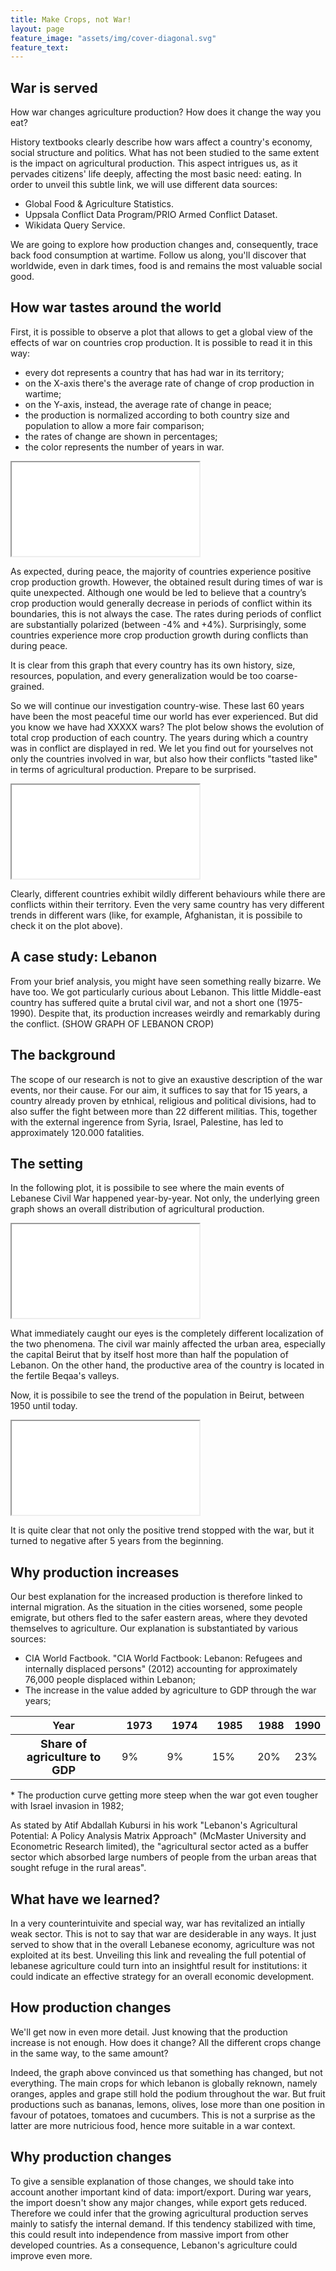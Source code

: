 ```yaml
---
title: Make Crops, not War!
layout: page
feature_image: "assets/img/cover-diagonal.svg"
feature_text:
---
```


## War is served

How war changes agriculture production? How does it change the way you eat?

History textbooks clearly describe how wars affect a country's economy, social structure and politics. What has not been studied to the same extent is the impact on agricultural production. This aspect intrigues us, as it pervades citizens' life deeply, affecting the most basic need: eating.
In order to unveil this subtle link, we will use different data sources:

* Global Food & Agriculture Statistics.
* Uppsala Conflict Data Program/PRIO Armed Conflict Dataset.
* Wikidata Query Service.

We are going to explore how production changes and, consequently, trace back food consumption at wartime. Follow us along, you'll discover that worldwide, even in dark times, food is and remains the most valuable social good.

## How war tastes around the world

First, it is possible to observe a plot that allows to get a global view of the effects of war on countries crop production. It is possible to read it in this way:

* every dot represents a country that has had war in its territory;
* on the X-axis there's the average rate of change of crop production in wartime;
* on the Y-axis, instead, the average rate of change in peace;
* the production is normalized according to both country size and population to allow a more fair comparison;
* the rates of change are shown in percentages;
* the color represents the number of years in war.

<iframe class="plot" src="assets/plots/crop-rate.html"></iframe>

As expected, during peace, the majority of countries experience positive crop production growth. However, the obtained result during times of war is quite unexpected. Although one would be led to believe that a country’s crop production would generally decrease in periods of conflict within its boundaries, this is not always the case. The rates during periods of conflict are substantially polarized (between -4% and +4%). Surprisingly, some countries experience more crop production growth during conflicts than during peace.

It is clear from this graph that every country has its own history, size, resources, population, and every generalization would be too coarse-grained.

So we will continue our investigation country-wise.
These last 60 years have been the most peaceful time our world has ever experienced. But did you know we have had XXXXX wars? The plot below shows the evolution of total crop production of each country. The years during which a country was in conflict are displayed in red.
We let you find out for yourselves not only the countries involved in war, but also how their conflicts "tasted like" in terms of agricultural production. Prepare to be surprised.

<iframe class="plot" src="assets/plots/crops-vs-year.html"></iframe>

Clearly, different countries exhibit wildly different behaviours while there are conflicts within their territory. Even the very same country has very different trends in different wars (like, for example, Afghanistan, it is possibile to check it on the plot above).

## A case study: Lebanon

From your brief analysis, you might have seen something really bizarre. We have too.
We got particularly curious about Lebanon. This little Middle-east country has suffered quite a brutal civil war, and not a short one (1975-1990). Despite that, its production increases weirdly and remarkably during the conflict.
(SHOW GRAPH OF LEBANON CROP)

## The background

The scope of our research is not to give an exaustive description of the war events, nor their cause. For our aim, it suffices to say that for 15 years, a country already proven by etnhical, religious and political divisions,  had to also suffer the fight between more than 22 different militias. This, together with the external ingerence from Syria, Israel, Palestine, has led to approximately 120.000 fatalities.

## The setting

In the following plot, it is possibile to see where the main events of Lebanese Civil War happened year-by-year. Not only, the underlying green graph shows an overall distribution of agricultural production.

<iframe class="plot_ani" src="assets/plots/map-agri-war-leb.html"></iframe>

What immediately caught our eyes is the completely different localization of the two phenomena. The civil war mainly affected the urban area, especially the capital Beirut that by itself host more than half the population of Lebanon. On the other hand, the productive area of the country is located in the fertile Beqaa's valleys.

Now, it is possibile to see the trend of the population in Beirut, between 1950 until today.

<iframe class="plot" src="assets/plots/beirut-population.html"></iframe>

It is quite clear that not only the positive trend stopped with the war, but it turned to negative after 5 years from the beginning.

## Why production increases

Our best explanation for the increased production is therefore linked to internal migration. As the situation in the cities worsened, some people emigrate, but others fled to the safer eastern areas, where they devoted themselves to agriculture. Our explanation is substantiated by various sources:

* CIA World Factbook. "CIA World Factbook: Lebanon: Refugees and internally displaced persons" (2012) accounting for approximately 76,000 people displaced within Lebanon;
* The increase in the value added by agriculture to GDP through the war years;
<table>
<colgroup>
<col width="40%" />
<col width="16%" />
<col width="16%" />
<col width="16%" />
<col width="16%" />
<col width="16%" />
</colgroup>
<thead>
<tr class="header">
<th>Year</th>
<th>1973</th>
<th>1974</th>
<th>1985</th>
<th>1988</th>
<th>1990</th>
</tr>
</thead>
<tbody>
<tr>
<th markdown="span"><font size="4">Share of agriculture to GDP</font></th>
<td markdown="span">9%</td>
<td markdown="span">9%</td>
<td markdown="span">15%</td>
<td markdown="span">20%</td>
<td markdown="span">23%</td>
</tr>
</tbody>
</table>
* The production curve getting more steep when the war got even tougher with Israel invasion in 1982;

As stated by Atif Abdallah Kubursi in his work "Lebanon's Agricultural Potential: A Policy Analysis Matrix Approach" (McMaster University and Econometric Research limited), the "agricultural sector acted as a buffer sector which absorbed large numbers of people from the urban areas that sought refuge in the rural areas".

## What have we learned?

In a very counterintuivite and special way, war has revitalized an intially weak sector. This is not to say that war are desiderable in any ways. It just served to show that in the overall Lebanese economy, agriculture was not exploited at its best. Unveiling this link and revealing the full potential of lebanese agriculture could turn into an insightful result for institutions: it could indicate an effective strategy for an overall economic development.

## How production changes

We'll get now in even more detail. Just knowing that the production increase is not enough. How does it change? All the different crops change in the same way, to the same amount?

<div class="flourish-embed" data-src="visualisation/1089802"></div>

<script src="https://public.flourish.studio/resources/embed.js"></script>

Indeed, the graph above convinced us that something has changed, but not everything. The main crops for which lebanon is globally reknown, namely oranges, apples and grape still hold the podium throughout the war.
But fruit productions such as bananas, lemons, olives, lose more than one position in favour of potatoes, tomatoes and cucumbers. This is not a surprise as the latter are more nutricious food, hence more suitable in a war context.

## Why production changes

To give a sensible explanation of those changes, we should take into account another important kind of data: import/export. During war years, the import doesn't show any major changes, while export gets reduced. Therefore we could infer that the growing agricultural production serves mainly to satisfy the internal demand. If this tendency stabilized with time, this could result into independence from massive import from other developed countries. As a consequence, Lebanon's agriculture could improve even more.

